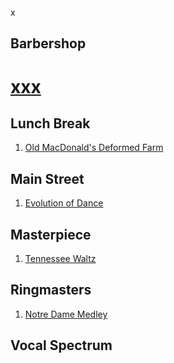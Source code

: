 x

## Barbershop

# [xxx](https://www.youtube.com/user/barbershopharmony38?annotation_id=annotation_3850586717&feature=iv&src_vid=BEJBKoSoot8&sub_confirmation=1)

## Lunch Break

1. [Old MacDonald's Deformed Farm ](https://www.youtube.com/watch?v=tqwkJGMOEbs)

## Main Street

1. [Evolution of Dance](https://www.youtube.com/watch?v=b8EWVbpUSq4)

## Masterpiece

1. [Tennessee Waltz](https://www.youtube.com/watch?v=BEJBKoSoot8 )

## Ringmasters

1. [Notre Dame Medley](https://www.youtube.com/watch?v=TVtkNPFpxX8)

## Vocal Spectrum
